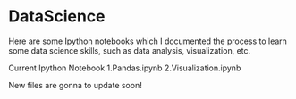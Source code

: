 # DataScience
Here are some Ipython notebooks which I documented the process to learn some data science skills, such as data analysis, visualization, etc.

Current Ipython Notebook
1.Pandas.ipynb
2.Visualization.ipynb

New files are gonna to update soon!
